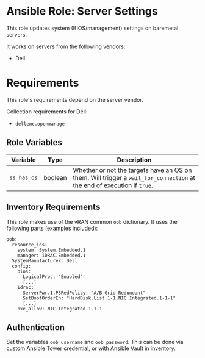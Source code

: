 # Ansible Role: Server Settings

This role updates system (BIOS/management) settings on baremetal servers.

It works on servers from the following vendors:

* Dell

# Requirements
This role's requirements depend on the server vendor.

Collection requirements for Dell:

* `dellemc.openmanage`

## Role Variables

| Variable | Type | Description |
| -------- | ---- | ----------- |
| `ss_has_os` | boolean | Whether or not the targets have an OS on them. Will trigger a `wait_for_connection` at the end of execution if `true`.

## Inventory Requirements

This role makes use of the vRAN common `oob` dictionary. It uses the following parts (examples included):

```
oob:
  resource_ids:
    system: System.Embedded.1
    manager: iDRAC.Embedded.1
  SystemManufacturer: Dell
  config:
    bios:
      LogicalProc: "Enabled"
      [...]
    idrac:
      ServerPwr.1.PSRedPolicy: "A/B Grid Redundant"
      SetBootOrderEn: "HardDisk.List.1-1,NIC.Integrated.1-1-1"
      [...]
    pxe_allow: NIC.Integrated.1-1-1
```

## Authentication

Set the variables `oob_username` and `oob_password`. This can be done via custom Ansible Tower credential, or with Ansible Vault in inventory.
